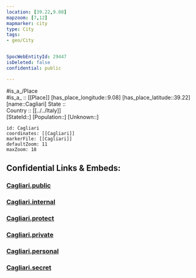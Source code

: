 ```yaml
---
location: [39.22,9.08] 
mapzoom: [7,12] 
mapmarker: city 
type: City
tags:
- geo/City


SpocWebEntityId: 29447
isDeleted: false
confidential: public

---
```

#is_a_/Place  
#is_a_ :: [[Place]] 
[has_place_longitude::9.08] 
[has_place_latitude::39.22] 
[name::Cagliari] 
State ::  
Country :: [[../../Italy]]  
[StateId::] 
[Population::] 
[Unknown::] 


```leaflet
id: Cagliari
coordinates: [[Cagliari]] 
markerFile: [[Cagliari]] 
defaultZoom: 11 
maxZoom: 18
```


## Confidential Links & Embeds: 

### [Cagliari.public](/_public/\Earth\Continent\Europe\Europe~South\Italy\CityCagliari.public.md) 

### [Cagliari.internal](/_internal/\Earth\Continent\Europe\Europe~South\Italy\CityCagliari.internal.md) 

### [Cagliari.protect](/_protect/\Earth\Continent\Europe\Europe~South\Italy\CityCagliari.protect.md) 

### [Cagliari.private](/_private/\Earth\Continent\Europe\Europe~South\Italy\CityCagliari.private.md) 

### [Cagliari.personal](/_personal/\Earth\Continent\Europe\Europe~South\Italy\CityCagliari.personal.md) 

### [Cagliari.secret](/_secret/\Earth\Continent\Europe\Europe~South\Italy\CityCagliari.secret.md)

